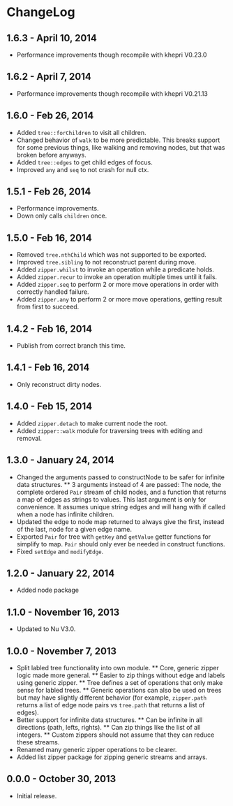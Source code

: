 # ChangeLog #

## 1.6.3 - April 10, 2014
* Performance improvements though recompile with khepri V0.23.0

## 1.6.2 - April 7, 2014
* Performance improvements though recompile with khepri V0.21.13

## 1.6.0 - Feb 26, 2014
* Added `tree::forChildren` to visit all children.
* Changed behavior of `walk` to be more predictable. This breaks support for some
  previous things, like walking and removing nodes, but that was broken before
  anyways.
* Added `tree::edges` to get child edges of focus.
* Improved `any` and `seq` to not crash for null ctx.

## 1.5.1 - Feb 26, 2014
* Performance improvements.
* Down only calls `children` once.

## 1.5.0 - Feb 16, 2014
* Removed `tree.nthChild` which was not supported to be exported.
* Improved `tree.sibling` to not reconstruct parent during move.
* Added `zipper.whilst` to invoke an operation while a predicate holds.
* Added `zipper.recur` to invoke an operation multiple times until it fails.
* Added `zipper.seq` to perform 2 or more  move operations in order with correctly
  handled failure.
* Added `zipper.any` to perform 2 or more  move operations, getting result from first
  to succeed.

## 1.4.2 - Feb 16, 2014
* Publish from correct branch this time.

## 1.4.1 - Feb 16, 2014
* Only reconstruct dirty nodes.

## 1.4.0 - Feb 15, 2014
* Added `zipper.detach` to make current node the root.
* Added `zipper::walk` module for traversing trees with editing and removal.

## 1.3.0 - January 24, 2014
* Changed the arguments passed to constructNode to be safer for infinite data
  structures.
** 3 arguments instead of 4 are passed: The node, the complete ordered `Pair` 
  stream of child nodes, and a function that returns a map of edges as strings
  to values. This last argument is only for convenience. It assumes unique string
  edges and will hang with if called when a node has infinite children.
* Updated the edge to node map returned to always give the first, instead of the
  last, node for a given edge name.
* Exported `Pair` for tree with `getKey` and `getValue` getter functions for
  simplify to map. `Pair` should only ever be needed in construct functions.
* Fixed `setEdge` and `modifyEdge`.

## 1.2.0 - January 22, 2014
* Added node package

## 1.1.0 - November 16, 2013
* Updated to Nu V3.0.

## 1.0.0 - November 7, 2013
* Split labled tree functionality into own module.
** Core, generic zipper logic made more general.
** Easier to zip things without edge and labels using generic zipper.
** Tree defines a set of operations that only make sense for labled trees.
** Generic operations can also be used on trees but may have slightly different
  behavior (for example, `zipper.path` returns a list of edge node pairs vs
  `tree.path` that returns a list of edges).
* Better support for infinite data structures.
** Can be infinite in all directions (path, lefts, rights).
** Can zip things like the list of all integers.
** Custom zippers should not assume that they can reduce these streams.
* Renamed many generic zipper operations to be clearer.
* Added list zipper package for zipping generic streams and arrays.

## 0.0.0 - October 30, 2013
* Initial release.